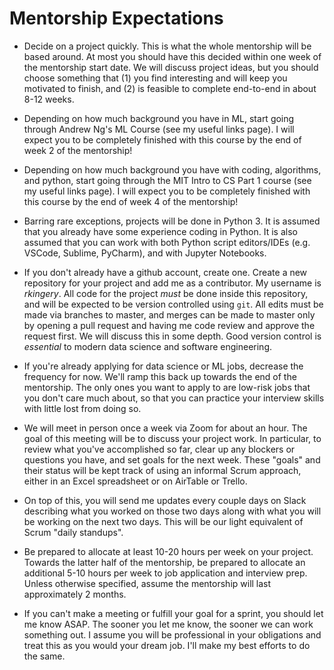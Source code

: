 # Mentorship Expectations

- Decide on a project quickly. This is what the whole mentorship will be based around. At most you should have this decided within one week of the mentorship start date. We will discuss project ideas, but you should choose something that (1) you find interesting and will keep you motivated to finish, and (2) is feasible to complete end-to-end in about 8-12 weeks.

- Depending on how much background you have in ML, start going through Andrew Ng's ML Course (see my useful links page). I will expect you to be completely finished with this course by the end of week 2 of the mentorship!

- Depending on how much background you have with coding, algorithms, and python, start going through the MIT Intro to CS Part 1 course (see my useful links page). I will expect you to be completely finished with this course by the end of week 4 of the mentorship!

- Barring rare exceptions, projects will be done in Python 3. It is assumed that you already have some experience coding in Python. It is also assumed that you can work with both Python script editors/IDEs (e.g. VSCode, Sublime, PyCharm), and with Jupyter Notebooks.

- If you don't already have a github account, create one. Create a new repository for your project and add me as a contributor. My username is _rkingery_. All code for the project *must* be done inside this repository, and will be expected to be version controlled using `git`. All edits must be made via branches to master, and merges can be made to master only by opening a pull request and having me code review and approve the request first. We will discuss this in some depth. Good version control is *essential* to modern data science and software engineering.

- If you're already applying for data science or ML jobs, decrease the frequency for now. We'll ramp this back up towards the end of the mentorship. The only ones you want to apply to are low-risk jobs that you don't care much about, so that you can practice your interview skills with little lost from doing so.

- We will meet in person once a week via Zoom for about an hour. The goal of this meeting will be to discuss your project work. In particular, to review what you've accomplished so far, clear up any blockers or questions you have, and set goals for the next week. These "goals" and their status will be kept track of using an informal Scrum approach, either in an Excel spreadsheet or on AirTable or Trello.

- On top of this, you will send me updates every couple days on Slack describing what you worked on those two days along with what you will be working on the next two days. This will be our light equivalent of Scrum "daily standups".

- Be prepared to allocate at least 10-20 hours per week on your project. Towards the latter half of the mentorship, be prepared to allocate an additional 5-10 hours per week to job application and interview prep. Unless otherwise specified, assume the mentorship will last approximately 2 months.

- If you can't make a meeting or fulfill your goal for a sprint, you should let me know ASAP. The sooner you let me know, the sooner we can work something out. I assume you will be professional in your obligations and treat this as you would your dream job. I'll make my best efforts to do the same.
